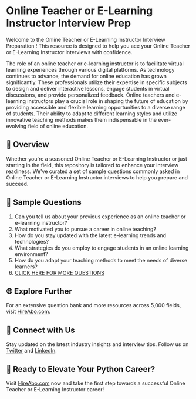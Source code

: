 # Online Teacher or E-Learning Instructor Interview Prep

Welcome to the Online Teacher or E-Learning Instructor Interview Preparation ! This resource is designed to help you ace your Online Teacher or E-Learning Instructor interviews with confidence.

The role of an online teacher or e-learning instructor is to facilitate virtual learning experiences through various digital platforms. As technology continues to advance, the demand for online education has grown significantly. These professionals utilize their expertise in specific subjects to design and deliver interactive lessons, engage students in virtual discussions, and provide personalized feedback. Online teachers and e-learning instructors play a crucial role in shaping the future of education by providing accessible and flexible learning opportunities to a diverse range of students. Their ability to adapt to different learning styles and utilize innovative teaching methods makes them indispensable in the ever-evolving field of online education.

## 🚀 Overview

Whether you're a seasoned Online Teacher or E-Learning Instructor or just starting in the field, this repository is tailored to enhance your interview readiness. We've curated a set of sample questions commonly asked in Online Teacher or E-Learning Instructor interviews to help you prepare and succeed.

## 📝 Sample Questions

1. Can you tell us about your previous experience as an online teacher or e-learning instructor?
2. What motivated you to pursue a career in online teaching?
3. How do you stay updated with the latest e-learning trends and technologies?
4. What strategies do you employ to engage students in an online learning environment?
5. How do you adapt your teaching methods to meet the needs of diverse learners?
6. [CLICK HERE FOR MORE QUESTIONS](https://hireabo.com/job/4_0_27/Online%20Teacher%20or%20ELearning%20Instructor)

## 🌐 Explore Further

For an extensive question bank and more resources across 5,000 fields, visit [HireAbo.com](https://www.hireabo.com).

## 📱 Connect with Us

Stay updated on the latest industry insights and interview tips. Follow us on [Twitter](https://twitter.com/hireabo) and [LinkedIn](https://www.linkedin.com/in/hire-abo-3609972a8/).

## 🚀 Ready to Elevate Your Python Career?

Visit [HireAbo.com](https://www.hireabo.com) now and take the first step towards a successful Online Teacher or E-Learning Instructor career!